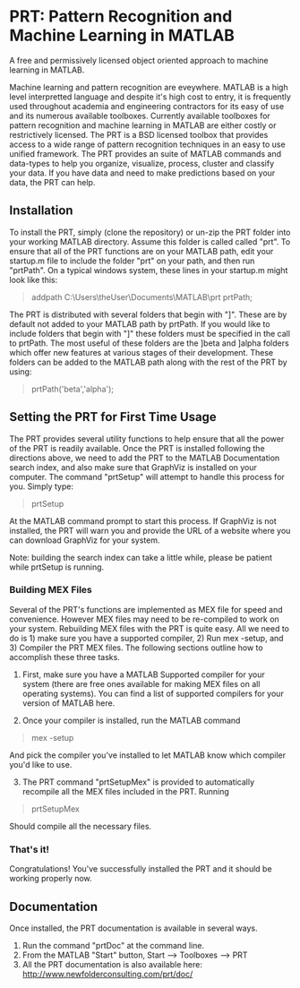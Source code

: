 PRT: Pattern Recognition and Machine Learning in MATLAB
=========

A free and permissively licensed object oriented approach to machine learning in MATLAB.

Machine learning and pattern recognition are eveywhere. MATLAB is a high level interpretted language and despite it's high cost to entry, it is frequently used throughout academia and engineering contractors for its easy of use and its numerous available toolboxes. Currently available toolboxes for pattern recognition and machine learning in MATLAB are either costly or restrictively licensed. The PRT is a BSD licensed toolbox that provides access to a wide range of pattern recognition techniques in an easy to use unified framework. The PRT provides an  suite of MATLAB commands and data-types to help you organize, visualize, process, cluster and classify your data. If you have data and need to make predictions based on your data, the PRT can help.

Installation
------------

To install the PRT, simply (clone the repository) or un-zip the PRT folder into your working MATLAB directory. Assume this folder is called called "prt". To ensure that all of the PRT functions are on your MATLAB path, edit your startup.m file to include the folder "prt" on your path, and then run "prtPath". On a typical windows system, these lines in your startup.m might look like this:

> addpath C:\Users\theUser\Documents\MATLAB\prt
> prtPath;

The PRT is distributed with several folders that begin with "]". These are by default not added to your MATLAB path by prtPath. If you would like to include folders that begin with "]" these folders must be specified in the call to prtPath. The most useful of these folders are the ]beta and ]alpha folders which offer new features at various stages of their development. These folders can be added to the MATLAB path along with the rest of the PRT by using:

> prtPath('beta','alpha');


Setting the PRT for First Time Usage
------------------------------------

The PRT provides several utility functions to help ensure that all the power of the PRT is readily available. Once the PRT is installed following the directions above, we need to add the PRT to the MATLAB Documentation search index, and also make sure that GraphViz is installed on your computer. The command "prtSetup" will attempt to handle this process for you. Simply type:

> prtSetup

At the MATLAB command prompt to start this process. If GraphViz is not installed, the PRT will warn you and provide the URL of a website where you can download GraphViz for your system.

Note: building the search index can take a little while, please be patient while prtSetup is running.

### Building MEX Files

Several of the PRT's functions are implemented as MEX file for speed and convenience. However MEX files may need to be re-compiled to work on your system. Rebuilding MEX files with the PRT is quite easy. All we need to do is 1) make sure you have a supported compiler, 2) Run mex -setup, and 3) Compiler the PRT MEX files. The following sections outline how to accomplish these three tasks.

1) First, make sure you have a MATLAB Supported compiler for your system (there are free ones available for making MEX files on all operating systems). You can find a list of supported compilers for your version of MATLAB here.

2) Once your compiler is installed, run the MATLAB command

> mex -setup

And pick the compiler you've installed to let MATLAB know which compiler you'd like to use.

3) The PRT command "prtSetupMex" is provided to automatically recompile all the MEX files included in the PRT. Running

> prtSetupMex

Should compile all the necessary files.

### That's it!

Congratulations! You've successfully installed the PRT and it should be working properly now.

Documentation
-------------

Once installed, the PRT documentation is available in several ways.

 1) Run the command "prtDoc" at the command line.
 2) From the MATLAB "Start" button, Start --> Toolboxes --> PRT
 3) All the PRT documentation is also available here: <http://www.newfolderconsulting.com/prt/doc/>